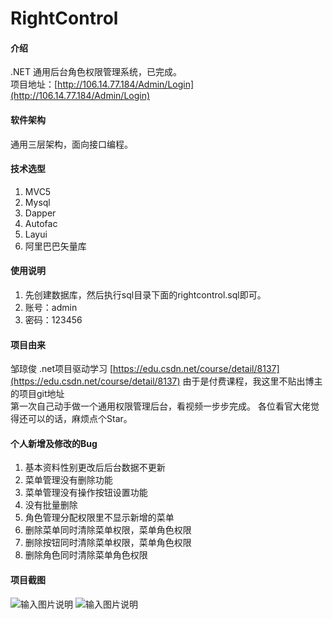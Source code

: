 # RightControl

#### 介绍
.NET 通用后台角色权限管理系统，已完成。<br>
项目地址：[http://106.14.77.184/Admin/Login](http://106.14.77.184/Admin/Login)

#### 软件架构
通用三层架构，面向接口编程。


#### 技术选型

1. MVC5
2. Mysql
3. Dapper
4. Autofac
5. Layui
6. 阿里巴巴矢量库

#### 使用说明

1. 先创建数据库，然后执行sql目录下面的rightcontrol.sql即可。
2. 账号：admin
3. 密码：123456

#### 项目由来
邹琼俊 .net项目驱动学习
[https://edu.csdn.net/course/detail/8137](https://edu.csdn.net/course/detail/8137)
由于是付费课程，我这里不贴出博主的项目git地址<br>
第一次自己动手做一个通用权限管理后台，看视频一步步完成。
各位看官大佬觉得还可以的话，麻烦点个Star。

#### 个人新增及修改的Bug
1. 基本资料性别更改后后台数据不更新
2. 菜单管理没有删除功能
3. 菜单管理没有操作按钮设置功能	
4. 没有批量删除
5. 角色管理分配权限里不显示新增的菜单
6. 删除菜单同时清除菜单权限，菜单角色权限
7. 删除按钮同时清除菜单权限，菜单角色权限
8. 删除角色同时清除菜单角色权限

#### 项目截图
![输入图片说明](https://images.gitee.com/uploads/images/2019/0620/133448_cd9a4888_1130037.jpeg "1.jpg")
![输入图片说明](https://images.gitee.com/uploads/images/2019/0620/133502_f04776ed_1130037.png "2.png")